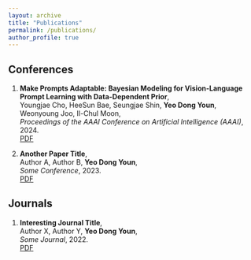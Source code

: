 ```yaml
---
layout: archive
title: "Publications"
permalink: /publications/
author_profile: true
---
```

## Conferences

1. **Make Prompts Adaptable: Bayesian Modeling for Vision-Language Prompt Learning with Data-Dependent Prior**,  
   Youngjae Cho, HeeSun Bae, Seungjae Shin, **Yeo Dong Youn**, Weonyoung Joo, Il-Chul Moon,  
   *Proceedings of the AAAI Conference on Artificial Intelligence (AAAI)*, 2024.  
   [PDF](https://ojs.aaai.org/index.php/AAAI/article/view/29037)

2. **Another Paper Title**,  
   Author A, Author B, **Yeo Dong Youn**,  
   *Some Conference*, 2023.  
   [PDF](https://example.com/another-paper.pdf)

## Journals

1. **Interesting Journal Title**,  
   Author X, Author Y, **Yeo Dong Youn**,  
   *Some Journal*, 2022.  
   [PDF](https://example.com/journal-paper.pdf)
